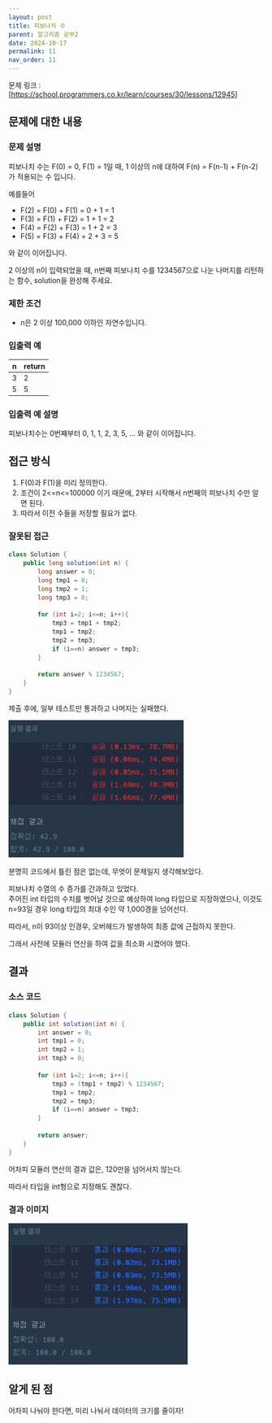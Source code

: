 ```yaml
---
layout: post
title: 피보나치 수
parent: 알고리즘 공부2
date: 2024-10-17
permalink: 11
nav_order: 11
---
```


문제 링크 : [https://school.programmers.co.kr/learn/courses/30/lessons/12945]

## 문제에 대한 내용

### 문제 설명

피보나치 수는 F(0) = 0, F(1) = 1일 때, 1 이상의 n에 대하여 F(n) = F(n-1) + F(n-2) 가 적용되는 수 입니다.

예를들어

- F(2) = F(0) + F(1) = 0 + 1 = 1
- F(3) = F(1) + F(2) = 1 + 1 = 2
- F(4) = F(2) + F(3) = 1 + 2 = 3
- F(5) = F(3) + F(4) = 2 + 3 = 5

와 같이 이어집니다.

2 이상의 n이 입력되었을 때, n번째 피보나치 수를 1234567으로 나눈 나머지를 리턴하는 함수, solution을 완성해 주세요.

### 제한 조건

- n은 2 이상 100,000 이하인 자연수입니다.

### 입출력 예

| n   | return |
| --- | ------ |
| 3   | 2      |
| 5   | 5      |

### 입출력 예 설명

피보나치수는 0번째부터 0, 1, 1, 2, 3, 5, ... 와 같이 이어집니다.

## 접근 방식

1. F(0)과 F(1)을 미리 정의한다.
2. 조건이 2<=n<=100000 이기 때문에, 2부터 시작해서 n번째의 피보나치 수만 알면 된다.
3. 따라서 이전 수들을 저장할 필요가 없다.

### 잘못된 접근

```java
class Solution {
    public long solution(int n) {
        long answer = 0;
        long tmp1 = 0;
        long tmp2 = 1;
        long tmp3 = 0;

        for (int i=2; i<=n; i++){
            tmp3 = tmp1 + tmp2;
            tmp1 = tmp2;
            tmp2 = tmp3;
            if (i==n) answer = tmp3;
        }

        return answer % 1234567;
    }
}
```

제출 후에, 일부 테스트만 통과하고 나머지는 실패했다.

![alt text](/공부/알고리즘-공부/image-10.png)

분명히 코드에서 틀린 점은 없는데, 무엇이 문제일지 생각해보았다.

피보나치 수열의 수 증가를 간과하고 있었다.  
주어진 int 타입의 수치를 벗어날 것으로 예상하여 long 타입으로 지정하였으나, 이것도 n=93일 경우 long 타입의 최대 수인 약 1,000경을 넘어선다.

따라서, n이 93이상 인경우, 오버헤드가 발생하여 최종 값에 근접하지 못한다.

그래서 사전에 모듈러 연산을 하여 값을 최소화 시켰어야 했다.

## 결과

### 소스 코드

```java
class Solution {
    public int solution(int n) {
        int answer = 0;
        int tmp1 = 0;
        int tmp2 = 1;
        int tmp3 = 0;

        for (int i=2; i<=n; i++){
            tmp3 = (tmp1 + tmp2) % 1234567;
            tmp1 = tmp2;
            tmp2 = tmp3;
            if (i==n) answer = tmp3;
        }

        return answer;
    }
}
```

어차피 모듈러 연산의 결과 값은, 120만을 넘어서지 않는다.

따라서 타입을 int형으로 지정해도 괜찮다.

### 결과 이미지

![alt text](/공부/알고리즘-공부/image-11.png)

## 알게 된 점

어차피 나눠야 한다면, 미리 나눠서 데이터의 크기를 줄이자!

[https://school.programmers.co.kr/learn/courses/30/lessons/12945]: https://school.programmers.co.kr/learn/courses/30/lessons/12945
